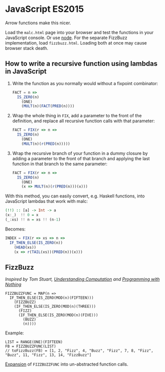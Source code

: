 # JavaScript ES2015

Arrow functions make this nicer.

Load the `malc.html` page into your browser and test the functions in your JavaScript console. Or use [node](https://nodejs.org/en/). For the separate FizzBuzz implementation, load `fizzbuzz.html`. Loading both at once may cause browser stack death.

## How to write a recursive function using lambdas in JavaScript

1. Write the function as you normally would without a fixpoint combinator:
    ```js
    FACT = n =>
      IS_ZERO(n)
        (ONE)
        (MULT(n)(FACT(PRED(n))))
    ```

2. Wrap the whole thing in `FIX`, add a parameter to the front of the definition, and replace all recursive function calls with that parameter:
    ```js
    FACT = FIX(r => n =>
      IS_ZERO(n)
        (ONE)
        (MULT(n)(r(PRED(n)))))
    ```

3. Wrap the recursive branch of your function in a dummy closure by adding a parameter to the front of that branch and applying the last function in that branch to the same parameter:
    ```js
    FACT = FIX(r => n =>
      IS_ZERO(n)
        (ONE)
        (x => MULT(n)(r(PRED(n)))(x)))
    ```

With this method, you can easily convert, e.g. Haskell functions, into JavaScript lambdas that work with malc:

```hs
(!!) :: [a] -> Int -> a
(x:_)  !! 0 = x
(_:xs) !! n = xs !! (n-1)
```

Becomes:

```js
INDEX = FIX(r => xs => n =>
  IF_THEN_ELSE(IS_ZERO(n))
    (HEAD(xs))
    (x => r(TAIL(xs))(PRED(n))(x)))
```

## FizzBuzz

_Inspired by Tom Stuart, [Understanding Computation](https://www.amazon.co.uk/gp/product/1449329276/ref=as_li_tl?ie=UTF8&camp=1634&creative=19450&creativeASIN=1449329276&linkCode=as2&tag=computationclub-21&linkId=Y33MSPW2C4U3YVP5) and [Programming with Nothing](https://speakerdeck.com/tomstuart/programming-with-nothing)_

```
FIZZBUZZFUNC = MAP(n =>
  IF_THEN_ELSE(IS_ZERO(MOD(n)(FIFTEEN)))
    (FIZZBUZZ)
    (IF_THEN_ELSE(IS_ZERO(MOD(n)(THREE)))
      (FIZZ)
      (IF_THEN_ELSE(IS_ZERO(MOD(n)(FIVE)))
        (BUZZ)
        (n))))
```

Example:
```
LIST = RANGE(ONE)(FIFTEEN)
FB = FIZZBUZZFUNC(LIST)
// toFizzBuzz(FB) = [1, 2, "Fizz", 4, "Buzz", "Fizz", 7, 8, "Fizz", "Buzz", 11, "Fizz", 13, 14, "FizzBuzz"]
```

[Expansion](FizzBuzz.md) of `FIZZBUZZFUNC` into un-abstracted function calls.
